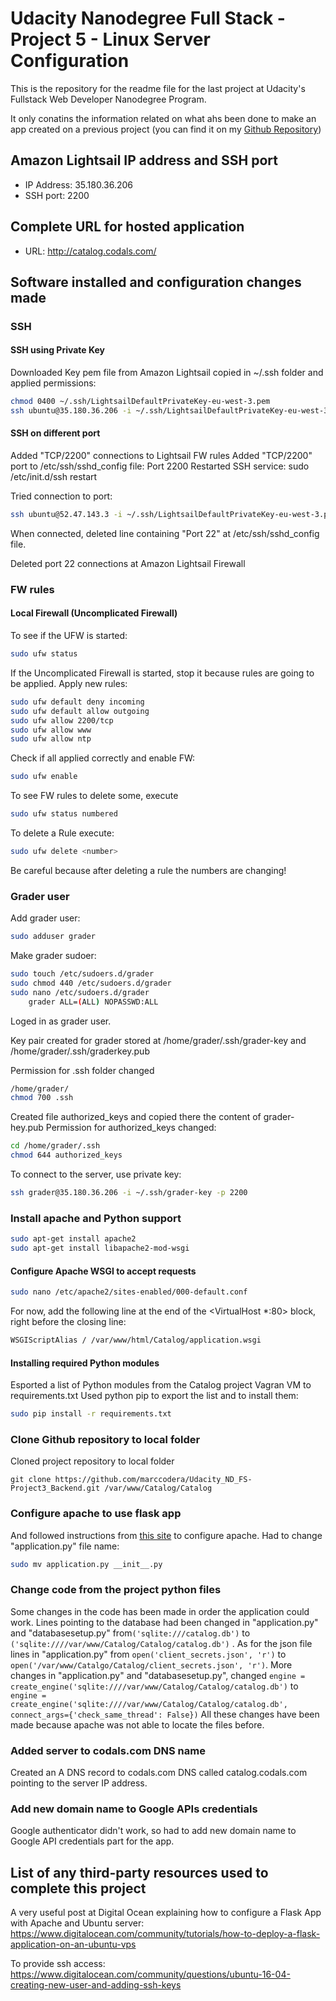 # Udacity Nanodegree Full Stack - Project 5 - Linux Server Configuration

This is the repository for the readme file for the last project at Udacity's Fullstack Web Developer Nanodegree Program.

It only conatins the information related on what ahs been done to make an app created on a previous project (you can find it on my [Github Repository](https://github.com/marccodera/Udacity_ND_FS-Project3_Backend))

## Amazon Lightsail IP address and SSH port

  - IP Address: 35.180.36.206
  - SSH port: 2200

## Complete URL for hosted application

* URL: http://catalog.codals.com/

## Software installed and configuration changes made

### SSH
#### SSH using Private Key
Downloaded Key pem file from Amazon Lightsail copied in ~/.ssh folder and applied permissions: 
```sh
chmod 0400 ~/.ssh/LightsailDefaultPrivateKey-eu-west-3.pem
ssh ubuntu@35.180.36.206 -i ~/.ssh/LightsailDefaultPrivateKey-eu-west-3.pem
```
#### SSH on different port
Added "TCP/2200" connections to Lightsail FW rules
Added "TCP/2200" port to /etc/ssh/sshd_config file: Port 2200
Restarted SSH service: sudo /etc/init.d/ssh restart

Tried connection to port:
```sh
ssh ubuntu@52.47.143.3 -i ~/.ssh/LightsailDefaultPrivateKey-eu-west-3.pem -p 2200
```
When connected, deleted line containing "Port 22" at /etc/ssh/sshd_config file.

Deleted port 22 connections at Amazon Lightsail Firewall


### FW rules

#### Local Firewall (Uncomplicated Firewall)
To see if the UFW is started:
```sh
sudo ufw status
```
If the Uncomplicated Firewall is started, stop it because rules are going to be applied.
Apply new rules:
```sh
sudo ufw default deny incoming
sudo ufw default allow outgoing
sudo ufw allow 2200/tcp
sudo ufw allow www
sudo ufw allow ntp
```
Check if all applied correctly and enable FW:
```sh
sudo ufw enable
```
To see FW rules to delete some, execute 
```sh
sudo ufw status numbered
```
To delete a Rule execute:
```sh
sudo ufw delete <number>
```
Be careful because after deleting a rule the numbers are changing!

### Grader user
Add grader user:
```sh
sudo adduser grader 
```
Make grader sudoer:
```sh
sudo touch /etc/sudoers.d/grader
sudo chmod 440 /etc/sudoers.d/grader
sudo nano /etc/sudoers.d/grader
    grader ALL=(ALL) NOPASSWD:ALL
```
Loged in as grader user.

Key pair created for grader stored at /home/grader/.ssh/grader-key and /home/grader/.ssh/graderkey.pub

Permission for .ssh folder changed
```sh
/home/grader/
chmod 700 .ssh
```
Created file authorized_keys and copied there the content of grader-hey.pub
Permission for authorized_keys changed:
```sh
cd /home/grader/.ssh
chmod 644 authorized_keys 
```
To connect to the server, use private key:
```sh
ssh grader@35.180.36.206 -i ~/.ssh/grader-key -p 2200
```

### Install apache and Python support
```sh
sudo apt-get install apache2
sudo apt-get install libapache2-mod-wsgi
```
#### Configure Apache WSGI to accept requests
```sh
sudo nano /etc/apache2/sites-enabled/000-default.conf
```

For now, add the following line at the end of the <VirtualHost *:80> block, right before the closing </VirtualHost> line: 
```sh
WSGIScriptAlias / /var/www/html/Catalog/application.wsgi
```

#### Installing required Python modules
Esported a list of Python modules from the Catalog project Vagran VM to requirements.txt
Used python pip to export the list and to install them:
```sh
sudo pip install -r requirements.txt
```

### Clone Github repository to local folder
Cloned project repository to local folder
```ssh
git clone https://github.com/marccodera/Udacity_ND_FS-Project3_Backend.git /var/www/Catalog/Catalog
```
### Configure apache to use flask app
And followed instructions from [this site](https://www.digitalocean.com/community/tutorials/how-to-deploy-a-flask-application-on-an-ubuntu-vps) to configure apache. Had to change "application.py" file name:
```sh
sudo mv application.py __init__.py
```
### Change code from the project python files
Some changes in the code has been made in order the application could work. Lines pointing to the database had been changed in "application.py" and "databasesetup.py" from`('sqlite:///catalog.db')` to `('sqlite:////var/www/Catalog/Catalog/catalog.db')` .
As for the json file lines in "application.py" from `open('client_secrets.json', 'r')` to `open('/var/www/Catalgo/Catalog/client_secrets.json', 'r')`.
More changes in "application.py" and "databasesetup.py", changed `engine = create_engine('sqlite:////var/www/Catalog/Catalog/catalog.db')` to `engine = create_engine('sqlite:////var/www/Catalog/Catalog/catalog.db', connect_args={'check_same_thread': False})`
All these changes have been made because apache was not able to locate the files before.
### Added server to codals.com DNS name
Created an A DNS record to codals.com DNS called catalog.codals.com pointing to the server IP address.
### Add new domain name to Google APIs credentials
Google authenticator didn't work, so had to add new domain name to Google API credentials part for the app.

## List of any third-party resources used to complete this project

A very useful post at Digital Ocean explaining how to configure a Flask App with Apache and Ubuntu server: https://www.digitalocean.com/community/tutorials/how-to-deploy-a-flask-application-on-an-ubuntu-vps

To provide ssh access:
https://www.digitalocean.com/community/questions/ubuntu-16-04-creating-new-user-and-adding-ssh-keys
